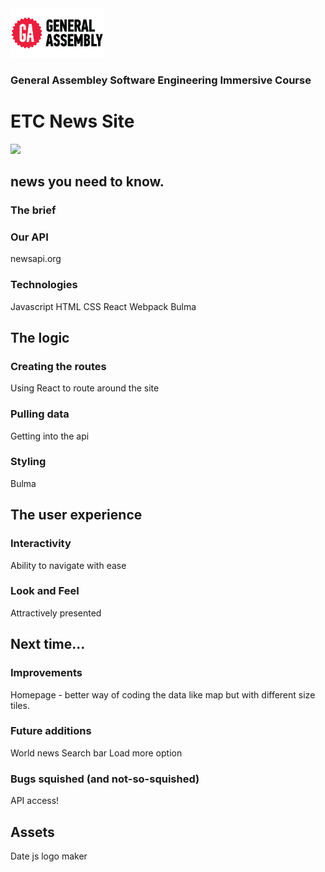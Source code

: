 <img src="https://github.com/ketka82uk/Tic-Tac-Dino/blob/master/unnamed.png?raw=true" alt="drawing" width="150"/>

### General Assembley Software Engineering Immersive Course

# ETC News Site

<img src="https://i.imgur.com/KZ7UGjw.png"/>

## news you need to know.



### The brief

### Our API
newsapi.org


### Technologies
Javascript
HTML
CSS
React
Webpack
Bulma

## The logic

### Creating the routes
Using React to route around the site


### Pulling data
Getting into the api


### Styling
Bulma


## The user experience

### Interactivity
Ability to navigate with ease

### Look and Feel
Attractively presented

## Next time...

### Improvements
Homepage - better way of coding the data like map but with different size tiles.


### Future additions
World news
Search bar
Load more option

### Bugs squished (and not-so-squished)
API access!

## Assets
Date js
logo maker


